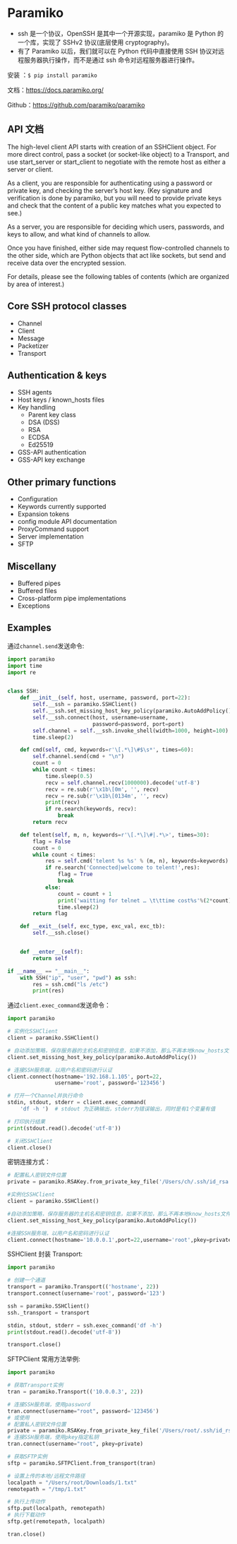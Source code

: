 # Paramiko

- ssh 是一个协议，OpenSSH 是其中一个开源实现，paramiko 是 Python 的一个库，实现了 SSHv2 协议(底层使用 cryptography)。
- 有了 Paramiko 以后，我们就可以在 Python 代码中直接使用 SSH 协议对远程服务器执行操作，而不是通过 ssh 命令对远程服务器进行操作。

安装 ：`$ pip install paramiko`

文档：<https://docs.paramiko.org/>

Github：<https://github.com/paramiko/paramiko>

## API 文档

The high-level client API starts with creation of an SSHClient object. For more direct control, pass a socket (or socket-like object) to a Transport, and use start_server or start_client to negotiate with the remote host as either a server or client.

As a client, you are responsible for authenticating using a password or private key, and checking the server’s host key. (Key signature and verification is done by paramiko, but you will need to provide private keys and check that the content of a public key matches what you expected to see.)

As a server, you are responsible for deciding which users, passwords, and keys to allow, and what kind of channels to allow.

Once you have finished, either side may request flow-controlled channels to the other side, which are Python objects that act like sockets, but send and receive data over the encrypted session.

For details, please see the following tables of contents (which are organized by area of interest.)

## Core SSH protocol classes

- Channel
- Client
- Message
- Packetizer
- Transport

## Authentication & keys

- SSH agents
- Host keys / known_hosts files
- Key handling
  - Parent key class
  - DSA (DSS)
  - RSA
  - ECDSA
  - Ed25519
- GSS-API authentication
- GSS-API key exchange

## Other primary functions

- Configuration
- Keywords currently supported
- Expansion tokens
- config module API documentation
- ProxyCommand support
- Server implementation
- SFTP

## Miscellany

- Buffered pipes
- Buffered files
- Cross-platform pipe implementations
- Exceptions

## Examples

通过`channel.send`发送命令:

```python
import paramiko
import time
import re


class SSH:
    def __init__(self, host, username, password, port=22):
        self.__ssh = paramiko.SSHClient()
        self.__ssh.set_missing_host_key_policy(paramiko.AutoAddPolicy())
        self.__ssh.connect(host, username=username,
                           password=password, port=port)
        self.channel = self.__ssh.invoke_shell(width=1000, height=100)
        time.sleep(2)

    def cmd(self, cmd, keywords=r'\[.*\]\#$\s*', times=60):
        self.channel.send(cmd + "\n")
        count = 0
        while count < times:
            time.sleep(0.5)
            recv = self.channel.recv(1000000).decode('utf-8')
            recv = re.sub(r'\x1b\[0m', '', recv)
            recv = re.sub(r'\x1b\[0134m', '', recv)
            print(recv)
            if re.search(keywords, recv):
                break
        return recv

    def telent(self, m, n, keywords=r'\[.*\]\#|.*\>', times=30):
        flag = False
        count = 0
        while count < times:
            res = self.cmd('telent %s %s' % (m, n), keywords=keywords)
            if re.search('Connected|welcome to telent!',res):
                flag = True
                break
            else:
                count = count + 1
                print('waitting for telnet … \t\ttime cost%s'%(2*count))
                time.sleep(2)
        return flag

    def __exit__(self, exc_type, exc_val, exc_tb):
        self.__ssh.close()


    def __enter__(self):
        return self

if __name__ == "__main__":
    with SSH("ip", "user", "pwd") as ssh:
        res = ssh.cmd("ls /etc")
        print(res)

```

通过`client.exec_command`发送命令：

```python
import paramiko

# 实例化SSHClient
client = paramiko.SSHClient()

# 自动添加策略，保存服务器的主机名和密钥信息，如果不添加，那么不再本地know_hosts文件中记录的主机将无法连接
client.set_missing_host_key_policy(paramiko.AutoAddPolicy())

# 连接SSH服务端，以用户名和密码进行认证
client.connect(hostname='192.168.1.105', port=22,
               username='root', password='123456')

# 打开一个Channel并执行命令
stdin, stdout, stderr = client.exec_command(
    'df -h ')  # stdout 为正确输出，stderr为错误输出，同时是有1个变量有值

# 打印执行结果
print(stdout.read().decode('utf-8'))

# 关闭SSHClient
client.close()

```

密钥连接方式：

```python
# 配置私人密钥文件位置
private = paramiko.RSAKey.from_private_key_file('/Users/ch/.ssh/id_rsa')

#实例化SSHClient
client = paramiko.SSHClient()

#自动添加策略，保存服务器的主机名和密钥信息，如果不添加，那么不再本地know_hosts文件中记录的主机将无法连接
client.set_missing_host_key_policy(paramiko.AutoAddPolicy())

#连接SSH服务端，以用户名和密码进行认证
client.connect(hostname='10.0.0.1',port=22,username='root',pkey=private)
```

SSHClient 封装 Transport:

```python
import paramiko

# 创建一个通道
transport = paramiko.Transport(('hostname', 22))
transport.connect(username='root', password='123')

ssh = paramiko.SSHClient()
ssh._transport = transport

stdin, stdout, stderr = ssh.exec_command('df -h')
print(stdout.read().decode('utf-8'))

transport.close()

```

SFTPClient 常用方法举例:

```python
import paramiko

# 获取Transport实例
tran = paramiko.Transport(('10.0.0.3', 22))

# 连接SSH服务端，使用password
tran.connect(username="root", password='123456')
# 或使用
# 配置私人密钥文件位置
private = paramiko.RSAKey.from_private_key_file('/Users/root/.ssh/id_rsa')
# 连接SSH服务端，使用pkey指定私钥
tran.connect(username="root", pkey=private)

# 获取SFTP实例
sftp = paramiko.SFTPClient.from_transport(tran)

# 设置上传的本地/远程文件路径
localpath = "/Users/root/Downloads/1.txt"
remotepath = "/tmp/1.txt"

# 执行上传动作
sftp.put(localpath, remotepath)
# 执行下载动作
sftp.get(remotepath, localpath)

tran.close()
```
